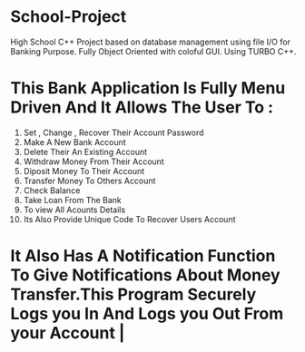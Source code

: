 # School-Project
High School C++ Project based on database management using file I/O for Banking Purpose. 
Fully Object Oriented with coloful  GUI. Using TURBO C++.

# This Bank Application Is Fully Menu Driven And It Allows The User To :  
1. Set , Change , Recover Their Account Password 
2. Make A New Bank Account
3. Delete Their An Existing Account 
4. Withdraw Money From Their Account
5. Diposit Money To Their Account 
6. Transfer Money To Others Account 
7. Check Balance 
8. Take Loan From The Bank 
9. To view All Acounts Details 
10. Its Also Provide Unique Code To Recover Users Account

# It Also Has A Notification Function To Give Notifications About Money Transfer.This Program Securely Logs you In And Logs you Out From  your Account |
